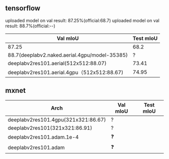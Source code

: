 
## tensorflow

uploaded model on val result: 87.25%(official:68.7)
uploaded model on val result: 88.7%(official:--)

Val mIoU | Test mIoU
------------ | -------------
87.25 | 68.2
88.7(deeplabv2.naked.aerial.4gpu/model-35385) | ?
deeplabv2res101.aerial(512x512:88.07)|73.41
deeplabv2res101.aerial.4gpu（512x512:88.67)|74.95

## mxnet


Arch|Val mIoU | Test mIoU
------------ | -------------| -------------
deeplabv2res101.4gpu(321x321:86.67) | ?||
deeplabv2res101(321x321:86.91)| ?||
deeplabv2res101.adam.1e-4|:question:||
deeplabv2res101.adam|:question:||
